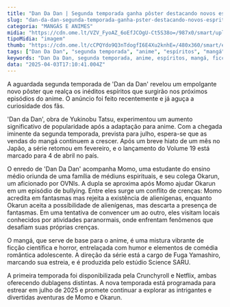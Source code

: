 ```yaml
---
title: "Dan Da Dan | Segunda temporada ganha pôster destacando novos espíritos"
slug: "dan-da-dan-segunda-temporada-ganha-pster-destacando-novos-espritos"
categoria: "MANGÁS E ANIMES"
midia: "https://cdn.ome.lt/VZV_FyoAZ_6oEfJCOgU-Ct5S38o=/987x0/smart/uploads/conteudo/fotos/OMELETE_CAPA_-_2025-04-03T133626.342.png"
tipoMidia: "imagem"
thumb: "https://cdn.ome.lt/cCPQYdo9Q3nTdogfI6E4Xu2knhE=/480x360/smart/extras/conteudos/omelete_THUMB_-_2025-04-03T133604.313.png"
tags: ["Dan Da Dan", "segunda temporada", "anime", "espíritos", "mangá", "ficção científica", "paranormal", "Crunchyroll"]
keywords: "Dan Da Dan, segunda temporada, anime, espíritos, mangá, ficção científica, paranormal, Crunchyroll"
data: "2025-04-03T17:10:41.004Z"
---
```


A aguardada segunda temporada de 'Dan da Dan' revelou um empolgante novo pôster que realça os inéditos espíritos que surgirão nos próximos episódios do anime. O anúncio foi feito recentemente e já aguça a curiosidade dos fãs.

'Dan da Dan', obra de Yukinobu Tatsu, experimentou um aumento significativo de popularidade após a adaptação para anime. Com a chegada iminente da segunda temporada, prevista para julho, espera-se que as vendas do mangá continuem a crescer. Após um breve hiato de um mês no Japão, a série retomou em fevereiro, e o lançamento do Volume 19 está marcado para 4 de abril no país.

O enredo de 'Dan Da Dan' acompanha Momo, uma estudante do ensino médio oriunda de uma família de médiuns espirituais, e seu colega Okarun, um aficionado por OVNIs. A dupla se aproxima após Momo ajudar Okarun em um episódio de bullying. Entre eles surge um conflito de crenças: Momo acredita em fantasmas mas rejeita a existência de alienígenas, enquanto Okarun aceita a possibilidade de alienígenas, mas descarta a presença de fantasmas. Em uma tentativa de convencer um ao outro, eles visitam locais conhecidos por atividades paranormais, onde enfrentam fenômenos que desafiam suas próprias crenças.

O mangá, que serve de base para o anime, é uma mistura vibrante de ficção científica e horror, entrelaçada com humor e elementos de comédia romântica adolescente. A direção da série está a cargo de Fuga Yamashiro, marcando sua estreia, e é produzida pelo estúdio Science SARU.

A primeira temporada foi disponibilizada pela Crunchyroll e Netflix, ambas oferecendo dublagens distintas. A nova temporada está programada para estrear em julho de 2025 e promete continuar a explorar as intrigantes e divertidas aventuras de Momo e Okarun.